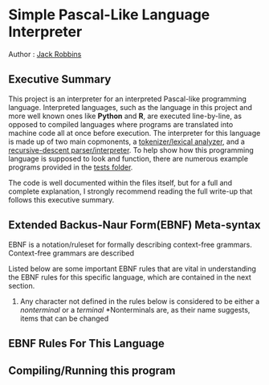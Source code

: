 # Simple Pascal-Like Language Interpreter
Author : [Jack Robbins](https://github.com/jackr276)

## Executive Summary
This project is an interpreter for an interpreted Pascal-like programming language. Interpreted languages, such as the language in this project and more well known ones like **Python** and **R**, are executed line-by-line, as opposed to compiled languages where programs are translated into machine code all at once before execution.  The interpreter for this language is made up of two main copmonents, a [tokenizer/lexical analyzer](https://github.com/jackr276/Simple-Pascal-Like-Language-Interpreter/blob/main/lex.cpp), and a [recursive-descent parser/interpreter](https://github.com/jackr276/Simple-Pascal-Like-Language-Interpreter/blob/main/parserInterp.cpp). To help show how this programming language is supposed to look and function, there are numerous example programs provided in the [tests folder](https://github.com/jackr276/Simple-Pascal-Like-Language-Interpreter/tree/main/tests). 

The code is well documented within the files itself, but for a full and complete explanation, I strongly recommend reading the full write-up that follows this executive summary.

## Extended Backus-Naur Form(EBNF) Meta-syntax
EBNF is a notation/ruleset for formally describing context-free grammars. Context-free grammars are described 

Listed below are some important EBNF rules that are vital in understanding the EBNF rules for this specific language, which are contained in the next section.

1. Any character not defined in the rules below is considered to be either a _nonterminal_ or a _terminal_
  *Nonterminals are, as their name suggests, items that can be changed


## EBNF Rules For This Language

## Compiling/Running this program

